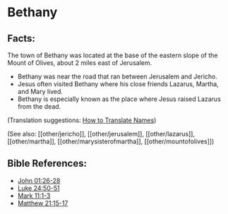 # Bethany #

## Facts: ##

The town of Bethany was located at the base of the eastern slope of the Mount of Olives, about 2 miles east of Jerusalem. 

* Bethany was near the road that ran between Jerusalem and Jericho.
* Jesus often visited Bethany where his close friends Lazarus, Martha, and Mary lived.
* Bethany is especially known as the place where Jesus raised Lazarus from the dead.

(Translation suggestions: [How to Translate Names](en/ta-vol1/translate/man/translate-names))

(See also: [[other/jericho]], [[other/jerusalem]], [[other/lazarus]], [[other/martha]], [[other/marysisterofmartha]], [[other/mountofolives]])

## Bible References: ##

* [John 01:26-28](en/tn/jhn/help/01/26)
* [Luke 24:50-51](en/tn/luk/help/24/50)
* [Mark 11:1-3](en/tn/mrk/help/11/01)
* [Matthew 21:15-17](en/tn/mat/help/21/15)